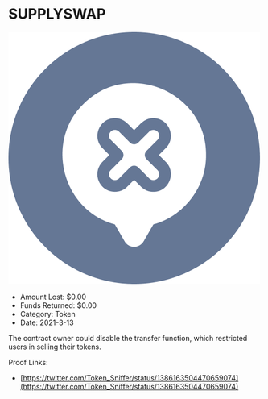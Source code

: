 # SUPPLYSWAP
![SUPPLYSWAP](/rektimages/SUPPLYSWAP.png)
- Amount Lost: $0.00
- Funds Returned: $0.00
- Category: Token
- Date: 2021-3-13

The contract owner could disable the transfer function, which restricted users in selling their tokens.


Proof Links:
- [https://twitter.com/Token_Sniffer/status/1386163504470659074](https://twitter.com/Token_Sniffer/status/1386163504470659074)


